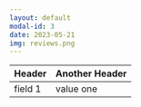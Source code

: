 ```yaml
---
layout: default
modal-id: 3
date: 2023-05-21
img: reviews.png
---
```

<table>
  <thead>
    <tr>
      <th>Header</th>
      <th>Another Header</th>
    </tr>
  </thead>
  <tbody>
    <tr>
      <td>field 1</td>
      <td>value one</td>
    </tr>
  </tbody>
</table>